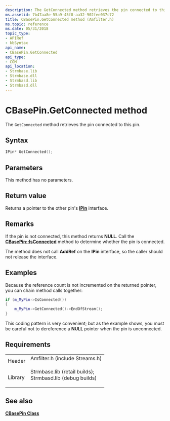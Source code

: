```yaml
---
description: The GetConnected method retrieves the pin connected to this pin.
ms.assetid: 7b47aa8e-55a9-45f8-aa32-902fee037c72
title: CBasePin.GetConnected method (Amfilter.h)
ms.topic: reference
ms.date: 05/31/2018
topic_type: 
- APIRef
- kbSyntax
api_name: 
- CBasePin.GetConnected
api_type: 
- COM
api_location: 
- Strmbase.lib
- Strmbase.dll
- Strmbasd.lib
- Strmbasd.dll
---
```


# CBasePin.GetConnected method

The `GetConnected` method retrieves the pin connected to this pin.

## Syntax


```C++
IPin* GetConnected();
```



## Parameters

This method has no parameters.

## Return value

Returns a pointer to the other pin's [**IPin**](/windows/desktop/api/Strmif/nn-strmif-ipin) interface.

## Remarks

If the pin is not connected, this method returns **NULL**. Call the [**CBasePin::IsConnected**](cbasepin-isconnected.md) method to determine whether the pin is connected.

The method does not call **AddRef** on the **IPin** interface, so the caller should not release the interface.

## Examples

Because the reference count is not incremented on the returned pointer, you can chain method calls together:


```C++
if (m_MyPin->IsConnected())
{
    m_MyPin->GetConnected()->EndOfStream();
}
```



This coding pattern is very convenient; but as the example shows, you must be careful not to dereference a **NULL** pointer when the pin is unconnected.

## Requirements



|                    |                                                                                                                                                                                            |
|--------------------|--------------------------------------------------------------------------------------------------------------------------------------------------------------------------------------------|
| Header<br/>  | <dl> <dt>Amfilter.h (include Streams.h)</dt> </dl>                                                                                  |
| Library<br/> | <dl> <dt>Strmbase.lib (retail builds); </dt> <dt>Strmbasd.lib (debug builds)</dt> </dl> |



## See also

<dl> <dt>

[**CBasePin Class**](cbasepin.md)
</dt> </dl>

 

 




